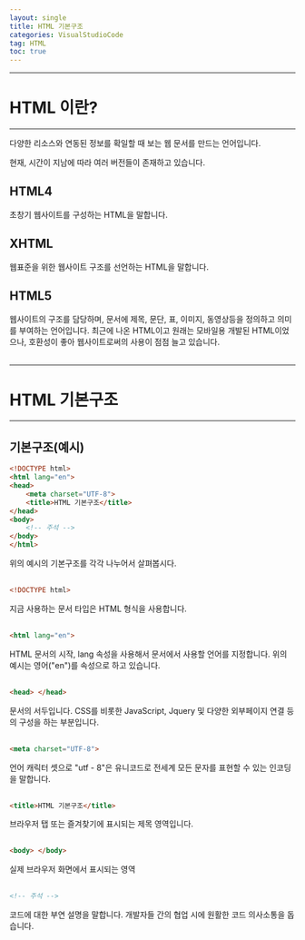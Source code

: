 ```yaml
---
layout: single
title: HTML 기본구조 
categories: VisualStudioCode
tag: HTML
toc: true
---
```

___
# **HTML 이란?**
___
다양한 리소스와 연동된 정보를 확일할 때 보는 웹 문서를 만드는 언어입니다.

현재, 시간이 지남에 따라 여러 버전들이 존재하고 있습니다.

## **HTML4**
초창기 웹사이트를 구성하는 HTML을 말합니다.

## **XHTML**
웹표준을 위한 웹사이트 구조를 선언하는 HTML을 말합니다.

## **HTML5**
웹사이트의 구조를 담당하며, 문서에 제목, 문단, 표, 이미지, 동영상등을 정의하고 의미를 부여하는 언어입니다.
최근에 나온 HTML이고 원래는 모바일용 개발된 HTML이었으나, 호환성이 좋아 웹사이트로써의 사용이 점점 늘고 있습니다.
<br/><br/>


___
# **HTML 기본구조**
___
## **기본구조(예시)**
```html
<!DOCTYPE html>
<html lang="en">
<head>
    <meta charset="UTF-8">
    <title>HTML 기본구조</title>
</head>
<body>
    <!-- 주석 -->
</body>
</html>
```
위의 예시의 기본구조를 각각 나누어서 살펴봅시다.
<br/><br/>
```html
<!DOCTYPE html>
```
지금 사용하는 문서 타입은 HTML 형식을 사용합니다.
<br/><br/>
```html
<html lang="en">
```
HTML 문서의 시작, lang 속성을 사용해서 문서에서 사용할 언어를 지정합니다. 위의 예시는 영어("en")를 속성으로 하고 있습니다.
<br/><br/>
```html
<head> </head>
```
문서의 서두입니다. CSS를 비롯한 JavaScript, Jquery 및 다양한 외부페이지 연결 등의 구성을 하는 부분입니다.
<br/><br/>
```html
<meta charset="UTF-8">
```
언어 캐릭터 셋으로 "utf - 8"은 유니코드로 전세계 모든 문자를 표현할 수 있는 인코딩을 말합니다.
<br/><br/>
```html
<title>HTML 기본구조</title>
```
브라우저 탭 또는 즐겨찾기에 표시되는 제목 영역입니다.
<br/><br/>
```html
<body> </body>
```
실제 브라우저 화면에서 표시되는 영역
<br/><br/>
```html
<!-- 주석 -->
```
코드에 대한 부연 설명을 말합니다. 개발자들 간의 협업 시에 원활한 코드 의사소통을 돕습니다.